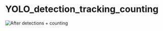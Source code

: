 # YOLO_detection_tracking_counting









![After detections + counting](/assets/images/detection1.png)
